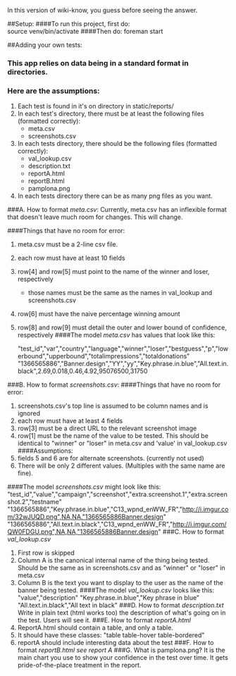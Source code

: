 In this version of wiki-know, you guess before seeing the answer.

##Setup:
####To run this project, first do:  
    source venv/bin/activate
####Then do: 
    foreman start



##Adding your own tests:
### This app relies on data being in a standard format in directories. 
### Here are the assumptions:
1. Each test is found in it's on directory in static/reports/
2. In each test's directory, there must be at least the following files (formatted correctly):
    + meta.csv
    + screenshots.csv
3. In each tests directory, there should be the following files (formatted correctly):
    + val_lookup.csv
    + description.txt
    + reportA.html
    + reportB.html
    + pamplona.png
4. In each tests directory there can be as many png files as you want.


###A. How to format *meta.csv*:
Currently, meta.csv has an inflexible format that doesn't leave much room for changes. This will change.

####Things that have no room for error:
1. meta.csv must be a 2-line csv file.
2. each row must have at least 10 fields
3. row[4] and row[5] must point to the name of the winner and loser, respectively
    + those names must be the same as the names in val_lookup and screenshots.csv
4. row[6] must have the naive percentage winning amount
5. row[8] and row[9] must detail the outer and lower bound of confidence, respectively 
####The model *meta.csv* has values that look like this:

    "test_id","var","country","language","winner","loser","bestguess","p","lowerbound","upperbound","totalimpressions","totaldonations"
    "1366565886","Banner.design","YY","yy","Key.phrase.in.blue","All.text.in.black",2.69,0.018,0.46,4.92,95076500,31750

###B. How to format *screenshots.csv*:
####Things that have no room for error:
1. screenshots.csv's top line is assumed to be column names and is ignored
2. each row must have at least 4 fields
3. row[3] must be a direct URL to the relevant screenshot image
4. row[1] must be the name of the value to be tested. This should be identical to "winner" or "loser" in meta.csv and 'value' in val_lookup.csv
####Assumptions:
1. fields 5 and 6 are for alternate screenshots. (currently not used)
2. There will be only 2 different values. (Multiples with the same name are fine).

####The model *screenshots.csv* might look like this:
    "test_id","value","campaign","screenshot","extra.screenshot.1","extra.screenshot.2","testname"
    "1366565886","Key.phrase.in.blue","C13_wpnd_enWW_FR","http://i.imgur.com/32wJUQD.png",NA,NA,"1366565886Banner.design"
    "1366565886","All.text.in.black","C13_wpnd_enWW_FR","http://i.imgur.com/QW0FDGU.png",NA,NA,"1366565886Banner.design"
###C. How to format *val_lookup.csv*
1. First row is skipped
2. Column A is the canonical internal name of the thing being tested. Should be the same as in screenshots.csv and as "winner" or "loser" in meta.csv
3. Column B is the text you want to display to the user as the name of the banner being tested.
####The model *val_lookup.csv* looks like this:
        "value","description"
        "Key.phrase.in.blue","Key phrase in blue"
        "All.text.in.black","All text in black"
###D. How to format *description.txt*
Write in plain text (html works too) the description of what's going on in the test. Users will see it.
###E. How to format *reportA.html*
1. ReportA.html should contain a table, and only a table.
2. It should have these classes: "table table-hover table-bordered"
3. reportA should include interesting data about the test
###F. How to format *reportB.html*
*see report A*
###G. What is pamplona.png?
It is the main chart you use to show your confidence in the test over time. It gets pride-of-the-place treatment in the report.
